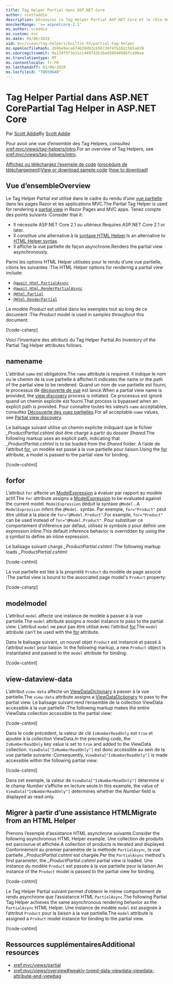```yaml
---
title: Tag Helper Partial dans ASP.NET Core
author: scottaddie
description: Découvrez le Tag Helper Partial ASP.NET Core et le rôle de ses attributs dans le rendu d’une vue partielle.
monikerRange: '>= aspnetcore-2.1'
ms.author: scaddie
ms.custom: mvc
ms.date: 04/06/2019
uid: mvc/views/tag-helpers/builtin-th/partial-tag-helper
ms.openlocfilehash: 269be9ece674b39d03cb50720f4fb182c565a639
ms.sourcegitcommit: 9a129f5f3e31cc449742b164d5004894bfca90aa
ms.translationtype: MT
ms.contentlocale: fr-FR
ms.lasthandoff: 03/06/2020
ms.locfileid: "78659648"
---
```

# <a name="partial-tag-helper-in-aspnet-core"></a><span data-ttu-id="190cd-103">Tag Helper Partial dans ASP.NET Core</span><span class="sxs-lookup"><span data-stu-id="190cd-103">Partial Tag Helper in ASP.NET Core</span></span>

<span data-ttu-id="190cd-104">Par [Scott Addie](https://github.com/scottaddie)</span><span class="sxs-lookup"><span data-stu-id="190cd-104">By [Scott Addie](https://github.com/scottaddie)</span></span>

<span data-ttu-id="190cd-105">Pour avoir une vue d’ensemble des Tag Helpers, consultez <xref:mvc/views/tag-helpers/intro>.</span><span class="sxs-lookup"><span data-stu-id="190cd-105">For an overview of Tag Helpers, see <xref:mvc/views/tag-helpers/intro>.</span></span>

<span data-ttu-id="190cd-106">[Affichez ou téléchargez l’exemple de code](https://github.com/dotnet/AspNetCore.Docs/tree/master/aspnetcore/mvc/views/tag-helpers/built-in/samples) ([procédure de téléchargement](xref:index#how-to-download-a-sample))</span><span class="sxs-lookup"><span data-stu-id="190cd-106">[View or download sample code](https://github.com/dotnet/AspNetCore.Docs/tree/master/aspnetcore/mvc/views/tag-helpers/built-in/samples) ([how to download](xref:index#how-to-download-a-sample))</span></span>

## <a name="overview"></a><span data-ttu-id="190cd-107">Vue d’ensemble</span><span class="sxs-lookup"><span data-stu-id="190cd-107">Overview</span></span>

<span data-ttu-id="190cd-108">Le Tag Helper Partial est utilisé dans le cadre du rendu d’une [vue partielle](xref:mvc/views/partial) dans les pages Razor et les applications MVC.</span><span class="sxs-lookup"><span data-stu-id="190cd-108">The Partial Tag Helper is used for rendering a [partial view](xref:mvc/views/partial) in Razor Pages and MVC apps.</span></span> <span data-ttu-id="190cd-109">Tenez compte des points suivants :</span><span class="sxs-lookup"><span data-stu-id="190cd-109">Consider that it:</span></span>

* <span data-ttu-id="190cd-110">Il nécessite ASP.NET Core 2.1 ou ultérieur.</span><span class="sxs-lookup"><span data-stu-id="190cd-110">Requires ASP.NET Core 2.1 or later.</span></span>
* <span data-ttu-id="190cd-111">Il constitue une alternative à la [syntaxe HTML Helper](xref:mvc/views/partial#reference-a-partial-view).</span><span class="sxs-lookup"><span data-stu-id="190cd-111">Is an alternative to [HTML Helper syntax](xref:mvc/views/partial#reference-a-partial-view).</span></span>
* <span data-ttu-id="190cd-112">Il affiche la vue partielle de façon asynchrone.</span><span class="sxs-lookup"><span data-stu-id="190cd-112">Renders the partial view asynchronously.</span></span>

<span data-ttu-id="190cd-113">Parmi les options HTML Helper utilisées pour le rendu d’une vue partielle, citons les suivantes :</span><span class="sxs-lookup"><span data-stu-id="190cd-113">The HTML Helper options for rendering a partial view include:</span></span>

* [`@await Html.PartialAsync`](/dotnet/api/microsoft.aspnetcore.mvc.rendering.htmlhelperpartialextensions.partialasync)
* [`@await Html.RenderPartialAsync`](/dotnet/api/microsoft.aspnetcore.mvc.rendering.htmlhelperpartialextensions.renderpartialasync)
* [`@Html.Partial`](/dotnet/api/microsoft.aspnetcore.mvc.rendering.htmlhelperpartialextensions.partial)
* [`@Html.RenderPartial`](/dotnet/api/microsoft.aspnetcore.mvc.rendering.htmlhelperpartialextensions.renderpartial)

<span data-ttu-id="190cd-114">Le modèle *Product* est utilisé dans les exemples tout au long de ce document :</span><span class="sxs-lookup"><span data-stu-id="190cd-114">The *Product* model is used in samples throughout this document:</span></span>

[!code-csharp[](samples/TagHelpersBuiltIn/Models/Product.cs)]

<span data-ttu-id="190cd-115">Voici l’inventaire des attributs du Tag Helper Partial.</span><span class="sxs-lookup"><span data-stu-id="190cd-115">An inventory of the Partial Tag Helper attributes follows.</span></span>

## <a name="name"></a><span data-ttu-id="190cd-116">name</span><span class="sxs-lookup"><span data-stu-id="190cd-116">name</span></span>

<span data-ttu-id="190cd-117">L'attribut `name` est obligatoire.</span><span class="sxs-lookup"><span data-stu-id="190cd-117">The `name` attribute is required.</span></span> <span data-ttu-id="190cd-118">Il indique le nom ou le chemin de la vue partielle à afficher.</span><span class="sxs-lookup"><span data-stu-id="190cd-118">It indicates the name or the path of the partial view to be rendered.</span></span> <span data-ttu-id="190cd-119">Quand un nom de vue partielle est fourni, le processus de [découverte de vue](xref:mvc/views/overview#view-discovery) est lancé.</span><span class="sxs-lookup"><span data-stu-id="190cd-119">When a partial view name is provided, the [view discovery](xref:mvc/views/overview#view-discovery) process is initiated.</span></span> <span data-ttu-id="190cd-120">Ce processus est ignoré quand un chemin explicite est fourni.</span><span class="sxs-lookup"><span data-stu-id="190cd-120">That process is bypassed when an explicit path is provided.</span></span> <span data-ttu-id="190cd-121">Pour connaître toutes les valeurs `name` acceptables, consultez [Découverte des vues partielles](xref:mvc/views/partial#partial-view-discovery).</span><span class="sxs-lookup"><span data-stu-id="190cd-121">For all acceptable `name` values, see [Partial view discovery](xref:mvc/views/partial#partial-view-discovery).</span></span>

<span data-ttu-id="190cd-122">Le balisage suivant utilise un chemin explicite indiquant que le fichier *_ProductPartial.cshtml* doit être chargé à partir du dossier *Shared*.</span><span class="sxs-lookup"><span data-stu-id="190cd-122">The following markup uses an explicit path, indicating that *_ProductPartial.cshtml* is to be loaded from the *Shared* folder.</span></span> <span data-ttu-id="190cd-123">À l’aide de l’attribut [for](#for), un modèle est passé à la vue partielle pour liaison.</span><span class="sxs-lookup"><span data-stu-id="190cd-123">Using the [for](#for) attribute, a model is passed to the partial view for binding.</span></span>

[!code-cshtml[](samples/TagHelpersBuiltIn/Pages/Product.cshtml?name=snippet_Name)]

## <a name="for"></a><span data-ttu-id="190cd-124">for</span><span class="sxs-lookup"><span data-stu-id="190cd-124">for</span></span>

<span data-ttu-id="190cd-125">L’attribut `for` affecte un [ModelExpression](/dotnet/api/microsoft.aspnetcore.mvc.viewfeatures.modelexpression) à évaluer par rapport au modèle actif.</span><span class="sxs-lookup"><span data-stu-id="190cd-125">The `for` attribute assigns a [ModelExpression](/dotnet/api/microsoft.aspnetcore.mvc.viewfeatures.modelexpression) to be evaluated against the current model.</span></span> <span data-ttu-id="190cd-126">`ModelExpression` déduit la syntaxe `@Model.`.</span><span class="sxs-lookup"><span data-stu-id="190cd-126">A `ModelExpression` infers the `@Model.` syntax.</span></span> <span data-ttu-id="190cd-127">Par exemple, `for="Product"` peut être utilisé à la place de `for="@Model.Product"`.</span><span class="sxs-lookup"><span data-stu-id="190cd-127">For example, `for="Product"` can be used instead of `for="@Model.Product"`.</span></span> <span data-ttu-id="190cd-128">Pour substituer ce comportement d’inférence par défaut, utilisez le symbole `@` pour définir une expression inline.</span><span class="sxs-lookup"><span data-stu-id="190cd-128">This default inference behavior is overridden by using the `@` symbol to define an inline expression.</span></span>

<span data-ttu-id="190cd-129">Le balisage suivant charge *_ProductPartial.cshtml* :</span><span class="sxs-lookup"><span data-stu-id="190cd-129">The following markup loads *_ProductPartial.cshtml*:</span></span>

[!code-cshtml[](samples/TagHelpersBuiltIn/Pages/Product.cshtml?name=snippet_For)]

<span data-ttu-id="190cd-130">La vue partielle est liée à la propriété `Product` du modèle de page associé :</span><span class="sxs-lookup"><span data-stu-id="190cd-130">The partial view is bound to the associated page model's `Product` property:</span></span>

[!code-csharp[](samples/TagHelpersBuiltIn/Pages/Product.cshtml.cs?highlight=8)]

## <a name="model"></a><span data-ttu-id="190cd-131">model</span><span class="sxs-lookup"><span data-stu-id="190cd-131">model</span></span>

<span data-ttu-id="190cd-132">L’attribut `model` affecte une instance de modèle à passer à la vue partielle.</span><span class="sxs-lookup"><span data-stu-id="190cd-132">The `model` attribute assigns a model instance to pass to the partial view.</span></span> <span data-ttu-id="190cd-133">L’attribut `model` ne peut pas être utilisé avec l’attribut [for](#for).</span><span class="sxs-lookup"><span data-stu-id="190cd-133">The `model` attribute can't be used with the [for](#for) attribute.</span></span>

<span data-ttu-id="190cd-134">Dans le balisage suivant, un nouvel objet `Product` est instancié et passé à l’attribut `model` pour liaison :</span><span class="sxs-lookup"><span data-stu-id="190cd-134">In the following markup, a new `Product` object is instantiated and passed to the `model` attribute for binding:</span></span>

[!code-cshtml[](samples/TagHelpersBuiltIn/Pages/Product.cshtml?name=snippet_Model)]

## <a name="view-data"></a><span data-ttu-id="190cd-135">view-data</span><span class="sxs-lookup"><span data-stu-id="190cd-135">view-data</span></span>

<span data-ttu-id="190cd-136">L’attribut `view-data` affecte un [ViewDataDictionary](/dotnet/api/microsoft.aspnetcore.mvc.viewfeatures.viewdatadictionary) à passer à la vue partielle.</span><span class="sxs-lookup"><span data-stu-id="190cd-136">The `view-data` attribute assigns a [ViewDataDictionary](/dotnet/api/microsoft.aspnetcore.mvc.viewfeatures.viewdatadictionary) to pass to the partial view.</span></span> <span data-ttu-id="190cd-137">Le balisage suivant rend l’ensemble de la collection ViewData accessible à la vue partielle :</span><span class="sxs-lookup"><span data-stu-id="190cd-137">The following markup makes the entire ViewData collection accessible to the partial view:</span></span>

[!code-cshtml[](samples/TagHelpersBuiltIn/Pages/Product.cshtml?name=snippet_ViewData&highlight=5-)]

<span data-ttu-id="190cd-138">Dans le code précédent, la valeur de clé `IsNumberReadOnly` est `true` et ajoutée à la collection ViewData.</span><span class="sxs-lookup"><span data-stu-id="190cd-138">In the preceding code, the `IsNumberReadOnly` key value is set to `true` and added to the ViewData collection.</span></span> <span data-ttu-id="190cd-139">`ViewData["IsNumberReadOnly"]` est donc accessible au sein de la vue partielle suivante :</span><span class="sxs-lookup"><span data-stu-id="190cd-139">Consequently, `ViewData["IsNumberReadOnly"]` is made accessible within the following partial view:</span></span>

[!code-cshtml[](samples/TagHelpersBuiltIn/Pages/Shared/_ProductViewDataPartial.cshtml?highlight=5)]

<span data-ttu-id="190cd-140">Dans cet exemple, la valeur de `ViewData["IsNumberReadOnly"]` détermine si le champ *Number* s’affiche en lecture seule.</span><span class="sxs-lookup"><span data-stu-id="190cd-140">In this example, the value of `ViewData["IsNumberReadOnly"]` determines whether the *Number* field is displayed as read only.</span></span>

## <a name="migrate-from-an-html-helper"></a><span data-ttu-id="190cd-141">Migrer à partir d’une assistance HTML</span><span class="sxs-lookup"><span data-stu-id="190cd-141">Migrate from an HTML Helper</span></span>

<span data-ttu-id="190cd-142">Prenons l’exemple d’assistance HTML asynchrone suivante.</span><span class="sxs-lookup"><span data-stu-id="190cd-142">Consider the following asynchronous HTML Helper example.</span></span> <span data-ttu-id="190cd-143">Une collection de produits est parcourue et affichée.</span><span class="sxs-lookup"><span data-stu-id="190cd-143">A collection of products is iterated and displayed.</span></span> <span data-ttu-id="190cd-144">Conformément au premier paramètre de la méthode `PartialAsync`, la vue partielle *_ProductPartial.cshtml* est chargée.</span><span class="sxs-lookup"><span data-stu-id="190cd-144">Per the `PartialAsync` method's first parameter, the *_ProductPartial.cshtml* partial view is loaded.</span></span> <span data-ttu-id="190cd-145">Une instance du modèle `Product` est passée à la vue partielle pour la liaison.</span><span class="sxs-lookup"><span data-stu-id="190cd-145">An instance of the `Product` model is passed to the partial view for binding.</span></span>

[!code-cshtml[](samples/TagHelpersBuiltIn/Pages/Products.cshtml?name=snippet_HtmlHelper&highlight=3)]

<span data-ttu-id="190cd-146">Le Tag Helper Partial suivant permet d’obtenir le même comportement de rendu asynchrone que l’assistance HTML `PartialAsync`.</span><span class="sxs-lookup"><span data-stu-id="190cd-146">The following Partial Tag Helper achieves the same asynchronous rendering behavior as the `PartialAsync` HTML Helper.</span></span> <span data-ttu-id="190cd-147">Une instance de modèle `model` est assignée à l’attribut `Product` pour la liaison à la vue partielle.</span><span class="sxs-lookup"><span data-stu-id="190cd-147">The `model` attribute is assigned a `Product` model instance for binding to the partial view.</span></span>

[!code-cshtml[](samples/TagHelpersBuiltIn/Pages/Products.cshtml?name=snippet_TagHelper&highlight=3)]

## <a name="additional-resources"></a><span data-ttu-id="190cd-148">Ressources supplémentaires</span><span class="sxs-lookup"><span data-stu-id="190cd-148">Additional resources</span></span>

* <xref:mvc/views/partial>
* <xref:mvc/views/overview#weakly-typed-data-viewdata-viewdata-attribute-and-viewbag>
